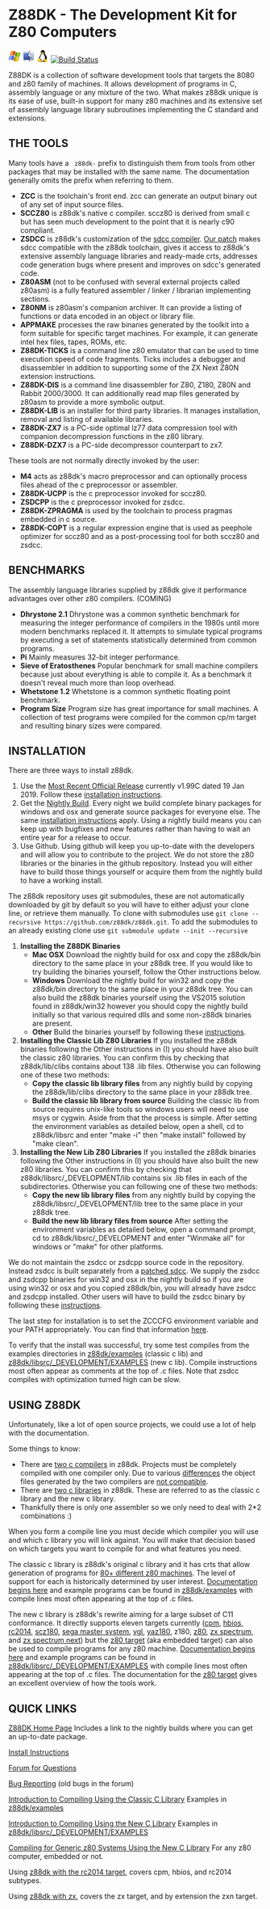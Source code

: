 # Z88DK - The Development Kit for Z80 Computers

![WinXP+](doc/images/windows.png) ![MacOSX](doc/images/mac.png) ![Linux and Other](doc/images/linux.png) [![Build Status](https://travis-ci.org/z88dk/z88dk.svg?branch=master)](https://travis-ci.org/z88dk/z88dk)

Z88DK is a collection of software development tools that targets the 8080 and z80 family of machines.  It allows development of programs in C, assembly language or any mixture of the two.  What makes z88dk unique is its ease of use, built-in support for many z80 machines and its extensive set of assembly language library subroutines implementing the C standard and extensions.

## THE TOOLS

Many tools have a ` z88dk-` prefix to distinguish them from tools from other packages that may be installed with the same name. The documentation
generally omits the prefix when referring to them.

* **ZCC** is the toolchain's front end.  zcc can generate an output binary out of any set of input source files.
* **SCCZ80** is z88dk's native c compiler.   sccz80 is derived from small c but has seen much development to the point that it is nearly c90 compliant.
* **ZSDCC** is z88dk's customization of the [sdcc compiler](https://sourceforge.net/projects/sdcc/).  [Our patch](https://github.com/z88dk/z88dk/tree/master/src/zsdcc) makes sdcc compatible with the z88dk toolchain, gives it access to z88dk's extensive assembly language libraries and ready-made crts, addresses code generation bugs where present and improves on sdcc's generated code.
* **Z80ASM** (not to be confused with several external projects called z80asm) is a fully featured assembler / linker / librarian implementing sections.
* **Z80NM** is z80asm's companion archiver.  It can provide a listing of functions or data encoded in an object or library file.
* **APPMAKE** processes the raw binaries generated by the toolkit into a form suitable for specific target machines.  For example, it can generate intel hex files, tapes, ROMs, etc.
* **Z88DK-TICKS** is a command line z80 emulator that can be used to time execution speed of code fragments. Ticks includes a debugger and disassembler in addition to supporting some of the ZX Next Z80N extension instructions.
* **Z88DK-DIS** is a command line disassembler for Z80, Z180, Z80N and Rabbit 2000/3000. It can additionally read map files generated by z80asm to provide a more symbolic output.
* **Z88DK-LIB** is an installer for third party libraries.  It manages installation, removal and listing of available libraries.
* **Z88DK-ZX7** is a PC-side optimal lz77 data compression tool with companion decompression functions in the z80 library.
* **Z88DK-DZX7** is a PC-side decompressor counterpart to zx7.

These tools are not normally directly invoked by the user:

* **M4** acts as z88dk's macro preprocessor and can optionally process files ahead of the c preprocessor or assembler.
* **Z88DK-UCPP** is the c preprocessor invoked for sccz80.
* **ZSDCPP** is the c preprocessor invoked for zsdcc.
* **Z88DK-ZPRAGMA** is used by the toolchain to process pragmas embedded in c source.
* **Z88DK-COPT** is a regular expression engine that is used as peephole optimizer for sccz80 and as a post-processing tool for both sccz80 and zsdcc.

## BENCHMARKS

The assembly language libraries supplied by z88dk give it performance advantages over other z80 compilers.
(COMING)

* **Dhrystone 2.1**  Dhrystone was a common synthetic benchmark for measuring the integer performance of compilers in the 1980s until more modern benchmarks replaced it.  It attempts to simulate typical programs by executing a set of statements statistically determined from common programs.
* **Pi**  Mainly measures 32-bit integer performance.
* **Sieve of Eratosthenes**  Popular benchmark for small machine compilers because just about everything is able to compile it.  As a benchmark it doesn't reveal much more than loop overhead.
* **Whetstone 1.2**  Whetstone is a common synthetic floating point benchmark.
* **Program Size**  Program size has great importance for small machines.  A collection of test programs were compiled for the common cp/m target and resulting binary sizes were compared.

## INSTALLATION

There are three ways to install z88dk.

1. Use the [Most Recent Official Release](https://github.com/z88dk/z88dk/tree/github/Readme#most-recent-official-release) currently v1.99C dated 19 Jan 2019.  Follow these [installation instructions](https://github.com/z88dk/z88dk/wiki/installation).
2. Get the [Nightly Build](http://nightly.z88dk.org/).  Every night we build complete binary packages for windows and osx and generate source packages for everyone else.  The same [installation instructions](https://github.com/z88dk/z88dk/wiki/installation) apply.  Using a nightly build means you can keep up with bugfixes and new features rather than having to wait an entire year for a release to occur.
3. Use Github.  Using github will keep you up-to-date with the developers and will allow you to contribute to the project.  We do not store the z80 libraries or the binaries in the github repository.  Instead you will either have to build those things yourself or acquire them from the nightly build to have a working install.

The z88dk repository uses git submodules, these are not automatically downloaded by git by default so you will have to either adjust your clone line, or retrieve them manually. To clone with submodules use `git clone --recursive https://github.com/z88dk/z88dk.git`. To add the submodules to an already existing clone use `git submodule update --init --recursive`


1. **Installing the Z88DK Binaries**
	  * **Mac OSX** Download the nightly build for osx and copy the z88dk/bin directory to the same place in your z88dk tree.  If you would like to try building the binaries yourself, follow the Other instructions below.
	  * **Windows** Download the nightly build for win32 and copy the z88dk/bin directory to the same place in your z88dk tree.  You can also build the z88dk binaries yourself using the VS2015 solution found in z88dk/win32 however you should copy the nightly build initially so that various required dlls and some non-z88dk binaries are present.
	  * **Other** Build the binaries yourself by following these [instructions](https://www.z88dk.org/wiki/doku.php?id=temp:front#linux_unix).
2. **Installing the Classic Lib Z80 Libraries**  If you installed the z88dk binaries following the Other instructions in (I) you should have also built the classic z80 libraries.  You can confirm this by checking that z88dk/lib/clibs contains about 138 .lib files.  Otherwise you can following one of these two methods:
	  * **Copy the classic lib library files** from any nightly build by copying the z88dk/lib/clibs directory to the same place in your z88dk tree.
	  * **Build the classic lib library from source**  Building the classic lib from source requires unix-like tools so windows users will need to use msys or cygwin.  Aside from that the process is simple.  After setting the environment variables as detailed below, open a shell, cd to z88dk/libsrc and enter "make -i" then "make install" followed by "make clean".
3. **Installing the New Lib Z80 Libraries**  If you installed the z88dk binaries following the Other instructions in (I) you should have also built the new z80 libraries.  You can confirm this by checking that z88dk/libsrc/_DEVELOPMENT/lib contains six .lib files in each of the subdirectories.  Otherwise you can following one of these two methods:
	  * **Copy the new lib library files** from any nightly build by copying the z88dk/libsrc/_DEVELOPMENT/lib tree to the same place in your z88dk tree.
	  * **Build the new lib library files from source**  After setting the environment variables as detailed below, open a command prompt, cd to z88dk/libsrc/_DEVELOPMENT and enter "Winmake all" for windows or "make" for other platforms.

We do not maintain the zsdcc or zsdcpp source code in the repository.  Instead zsdcc is built separately from a [patched sdcc](https://github.com/z88dk/z88dk/tree/master/src/zsdcc).  We supply the zsdcc and zsdcpp binaries for win32 and osx in the nightly build so if you are using win32 or osx and you copied z88dk/bin, you will already have zsdcc and zsdcpp installed.  Other users will have to build the zsdcc binary by following these [instructions](https://www.z88dk.org/wiki/doku.php?id=temp:front#sdcc1).

The last step for installation is to set the ZCCCFG environment variable and your PATH appropriately.  You can find that information [here](https://github.com/z88dk/z88dk/wiki/installation).

To verify that the install was successful, try some test compiles from the examples directories in [z88dk/examples](https://github.com/z88dk/z88dk/tree/master/examples) (classic c lib) and [z88dk/libsrc/_DEVELOPMENT/EXAMPLES](https://github.com/z88dk/z88dk/tree/master/libsrc/_DEVELOPMENT/EXAMPLES) (new c lib).  Compile instructions most often appear as comments at the top of .c files.  Note that zsdcc compiles with optimization turned high can be slow.

## USING Z88DK

Unfortunately, like a lot of open source projects, we could use a lot of help with the documentation.

Some things to know:

* There are [two c compilers](https://www.z88dk.org/wiki/doku.php?id=temp:front#z88dk_supports_two_c_compilers) in z88dk.  Projects must be completely compiled with one compiler only.  Due to various [differences](https://www.z88dk.org/wiki/doku.php?id=temp:front#limitations) the object files generated by the two compilers are [not compatible](https://github.com/z88dk/z88dk/issues/15).
* There are [two c libraries](https://www.z88dk.org/wiki/doku.php?id=temp:front#z88dk_contains_two_independent_c_libraries) in z88dk.  These are referred to as the classic c library and the new c library.
* Thankfully there is only one assembler so we only need to deal with 2*2 combinations :)

When you form a compile line you must decide which compiler you will use and which c library you will link against.  You will make that decision based on which targets you want to compile for and what features you need.

The classic c library is z88dk's original c library and it has crts that allow generation of programs for [80+ different z80 machines](https://github.com/z88dk/z88dk/wiki/Platform).  The level of support for each is historically determined by user interest.  [Documentation begins here](https://github.com/z88dk/z88dk/wiki) and example programs can be found in [z88dk/examples](https://github.com/z88dk/z88dk/tree/master/examples) with compile lines most often appearing at the top of .c files.

The new c library is z88dk's rewrite aiming for a large subset of C11 conformance.  It directly supports eleven targets currently ([cpm](https://github.com/z88dk/z88dk/wiki/Platform---CPM), [hbios](https://github.com/wwarthen/RomWBW/blob/master/Doc/RomWBW%20Architecture.pdf), [rc2014](https://rc2014.co.uk/), [scz180](https://smallcomputercentral.wordpress.com/sc130-z180-motherboard/), [sega master system](https://en.wikipedia.org/wiki/Master_System), [vgl](https://hackaday.io/project/166921-v-tech-genius-leader-precomputer-hacking), [yaz180](https://github.com/feilipu/yaz180), z180, [z80](https://www.z88dk.org/wiki/doku.php?id=libnew:target_embedded), [zx spectrum](https://en.wikipedia.org/wiki/ZX_Spectrum), and [zx spectrum next](https://www.specnext.com/)) but the [z80 target](https://www.z88dk.org/wiki/doku.php?id=libnew:target_embedded) (aka embedded target) can also be used to compile programs for any z80 machine.  [Documentation begins here](https://www.z88dk.org/wiki/doku.php?id=temp:front) and example programs can be found in [z88dk/libsrc/_DEVELOPMENT/EXAMPLES](https://github.com/z88dk/z88dk/tree/master/libsrc/_DEVELOPMENT/EXAMPLES) with compile lines most often appearing at the top of .c files.  The documentation for the [z80 target](https://www.z88dk.org/wiki/doku.php?id=libnew:target_embedded) gives an excellent overview of how the tools work.

## QUICK LINKS

[Z88DK Home Page](https://www.z88dk.org/forum/)
Includes a link to the nightly builds where you can get an up-to-date package.

[Install Instructions](https://github.com/z88dk/z88dk/wiki/installation)

[Forum for Questions](https://www.z88dk.org/forum/forums.php)

[Bug Reporting](https://github.com/z88dk/z88dk/issues)
(old bugs in the forum)

[Introduction to Compiling Using the Classic C Library](https://github.com/z88dk/z88dk/wiki)
Examples in [z88dk/examples](https://github.com/z88dk/z88dk/tree/master/examples)

[Introduction to Compiling Using the New C Library](https://www.z88dk.org/wiki/doku.php?id=temp:front)
Examples in [z88dk/libsrc/_DEVELOPMENT/EXAMPLES](https://github.com/z88dk/z88dk/tree/master/libsrc/_DEVELOPMENT/EXAMPLES)

[Compiling for Generic z80 Systems Using the New C Library](https://www.z88dk.org/wiki/doku.php?id=libnew:target_embedded)
For any z80 computer, embedded or not.

Using [z88dk with the rc2014 target](https://github.com/RC2014Z80/RC2014/wiki/Using-Z88DK), covers cpm, hbios, and rc2014 subtypes.

Using [z88dk with zx](https://github.com/z88dk/z88dk/blob/master/doc/overview.md), covers the zx target, and by extension the zxn target.
